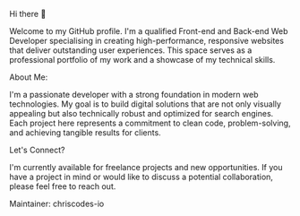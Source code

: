 Hi there 👋

Welcome to my GitHub profile. I'm a qualified Front-end and Back-end Web Developer specialising in creating high-performance, responsive websites that deliver outstanding user experiences. This space serves as a professional portfolio of my work and a showcase of my technical skills.

About Me:

I'm a passionate developer with a strong foundation in modern web technologies. My goal is to build digital solutions that are not only visually appealing but also technically robust and optimized for search engines. Each project here represents a commitment to clean code, problem-solving, and achieving tangible results for clients.

Let's Connect?

I'm currently available for freelance projects and new opportunities. If you have a project in mind or would like to discuss a potential collaboration, please feel free to reach out.


Maintainer: chriscodes-io
